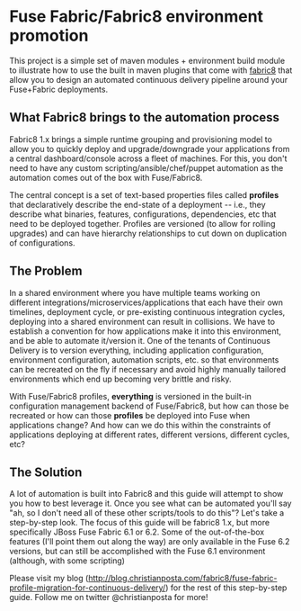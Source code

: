 # Fuse Fabric/Fabric8 environment promotion

This project is a simple set of maven modules + environment build module to illustrate how to use the built in maven plugins that come with [fabric8](http://fabric8.io/gitbook/index.html) that allow you to design an automated continuous delivery pipeline around your Fuse+Fabric deployments.

## What Fabric8 brings to the automation process
Fabric8 1.x brings a simple runtime grouping and provisioning model to allow you to quickly deploy and upgrade/downgrade your applications from a central dashboard/console across a fleet of machines. For this, you don't need to have any custom scripting/ansible/chef/puppet automation as the automation comes out of the box with Fuse/Fabric8. 

The central concept is a set of text-based properties files called **profiles** that declaratively describe the end-state of a deployment -- i.e., they describe what binaries, features, configurations, dependencies, etc that need to be deployed together. Profiles are versioned (to allow for rolling upgrades) and can have hierarchy relationships to cut down on duplication of configurations.  

## The Problem
In a shared environment where you have multiple teams working on different integrations/microservices/applications that each have their own timelines, deployment cycle, or pre-existing continuous integration cycles, deploying into a shared environment can result in collisions. We have to establish a convention for how applications make it into this environment, and be able to automate it/version it. One of the tenants of Continuous Delivery is to version everything, including application configuration, environment configuration, automation scripts, etc. so that environments can be recreated on the fly if necessary and avoid highly manually tailored environments which end up becoming very brittle and risky. 
 
With Fuse/Fabric8 profiles, **everything** is versioned in the built-in configuration management backend of Fuse/Fabric8, but how can those be recreated or how can those **profiles** be deployed into Fuse when applications change? And how can we do this within the constraints of applications deploying at different rates, different versions, different cycles, etc? 
  
## The Solution
A lot of automation is built into Fabric8 and this guide will attempt to show you how to best leverage it. Once you see what can be automated you'll say "ah, so I don't need all of these other scripts/tools to do this"? Let's take a step-by-step look. The focus of this guide will be fabric8 1.x, but more specifically JBoss Fuse Fabric 6.1 or 6.2. Some of the out-of-the-box features (I'll point them out along the way) are only available in the Fuse 6.2 versions, but can still be accomplished with the Fuse 6.1 environment (although, with some scripting)

Please visit my blog (http://blog.christianposta.com/fabric8/fuse-fabric-profile-migration-for-continuous-delivery/) for the rest of this step-by-step guide. Follow me on twitter @christianposta for more!